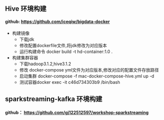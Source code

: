 ## Hive 环境构建
#### github: https://github.com/iceqiw/bigdata-docker

* 构建镜像
    * 下载jdk
    * 修改配置dockerfile文件,将jdk修改为对应版本
    * 运行构建命令 docker build -t hd-container:1.0 .
* 构建集群容器
    * 下载hadoop3.1.2,hive3.1.2
    * 修改 docker-compose yml文件为对应版本,修改对应的配置文件存放路径
    * 启动集群 docker-compose -f mac-docker-compose-hive.yml up -d
    * 测试容器docker exec -it c46d734303b9 /bin/bash


## sparkstreaming-kafka 环境构建
#### github： https://github.com/gj122512597/workshop-sparkstreaming

